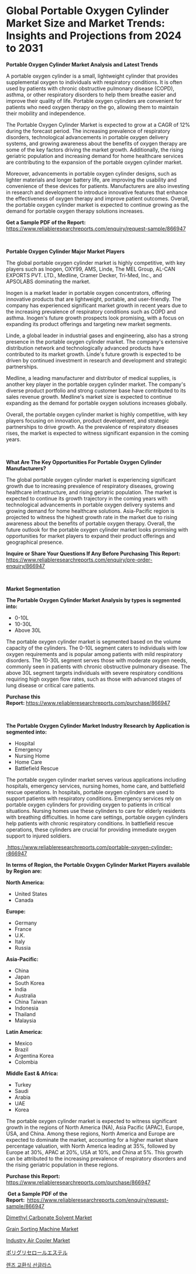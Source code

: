 <p><h1>Global Portable Oxygen Cylinder Market Size and Market Trends: Insights and Projections from 2024 to 2031</h1></p><p><strong>Portable Oxygen Cylinder Market Analysis and Latest Trends</strong></p>
<p><p>A portable oxygen cylinder is a small, lightweight cylinder that provides supplemental oxygen to individuals with respiratory conditions. It is often used by patients with chronic obstructive pulmonary disease (COPD), asthma, or other respiratory disorders to help them breathe easier and improve their quality of life. Portable oxygen cylinders are convenient for patients who need oxygen therapy on the go, allowing them to maintain their mobility and independence.</p><p>The Portable Oxygen Cylinder Market is expected to grow at a CAGR of 12% during the forecast period. The increasing prevalence of respiratory disorders, technological advancements in portable oxygen delivery systems, and growing awareness about the benefits of oxygen therapy are some of the key factors driving the market growth. Additionally, the rising geriatric population and increasing demand for home healthcare services are contributing to the expansion of the portable oxygen cylinder market.</p><p>Moreover, advancements in portable oxygen cylinder designs, such as lighter materials and longer battery life, are improving the usability and convenience of these devices for patients. Manufacturers are also investing in research and development to introduce innovative features that enhance the effectiveness of oxygen therapy and improve patient outcomes. Overall, the portable oxygen cylinder market is expected to continue growing as the demand for portable oxygen therapy solutions increases.</p></p>
<p><strong>Get a Sample PDF of the Report:&nbsp;</strong> <a href="https://www.reliableresearchreports.com/enquiry/request-sample/866947">https://www.reliableresearchreports.com/enquiry/request-sample/866947</a></p>
<p>&nbsp;</p>
<p><strong>Portable Oxygen Cylinder Major Market Players</strong></p>
<p><p>The global portable oxygen cylinder market is highly competitive, with key players such as Inogen, OXY99, AMS, Linde, The MEL Group, AL-CAN EXPORTS PVT. LTD., Medline, Cramer Decker, Tri-Med, Inc., and APSOLABS dominating the market.</p><p>Inogen is a market leader in portable oxygen concentrators, offering innovative products that are lightweight, portable, and user-friendly. The company has experienced significant market growth in recent years due to the increasing prevalence of respiratory conditions such as COPD and asthma. Inogen's future growth prospects look promising, with a focus on expanding its product offerings and targeting new market segments.</p><p>Linde, a global leader in industrial gases and engineering, also has a strong presence in the portable oxygen cylinder market. The company's extensive distribution network and technologically advanced products have contributed to its market growth. Linde's future growth is expected to be driven by continued investment in research and development and strategic partnerships.</p><p>Medline, a leading manufacturer and distributor of medical supplies, is another key player in the portable oxygen cylinder market. The company's diverse product portfolio and strong customer base have contributed to its sales revenue growth. Medline's market size is expected to continue expanding as the demand for portable oxygen solutions increases globally.</p><p>Overall, the portable oxygen cylinder market is highly competitive, with key players focusing on innovation, product development, and strategic partnerships to drive growth. As the prevalence of respiratory diseases rises, the market is expected to witness significant expansion in the coming years.</p></p>
<p>&nbsp;</p>
<p><strong>What Are The Key Opportunities For Portable Oxygen Cylinder Manufacturers?</strong></p>
<p><p>The global portable oxygen cylinder market is experiencing significant growth due to increasing prevalence of respiratory diseases, growing healthcare infrastructure, and rising geriatric population. The market is expected to continue its growth trajectory in the coming years with technological advancements in portable oxygen delivery systems and growing demand for home healthcare solutions. Asia-Pacific region is projected to witness the highest growth rate in the market due to rising awareness about the benefits of portable oxygen therapy. Overall, the future outlook for the portable oxygen cylinder market looks promising with opportunities for market players to expand their product offerings and geographical presence.</p></p>
<p><strong>Inquire or Share Your Questions If Any Before Purchasing This Report:</strong> <a href="https://www.reliableresearchreports.com/enquiry/pre-order-enquiry/866947">https://www.reliableresearchreports.com/enquiry/pre-order-enquiry/866947</a></p>
<p>&nbsp;</p>
<p><strong>Market Segmentation</strong></p>
<p><strong>The Portable Oxygen Cylinder Market Analysis by types is segmented into:</strong></p>
<p><ul><li>0-10L</li><li>10-30L</li><li>Above 30L</li></ul></p>
<p><p>The portable oxygen cylinder market is segmented based on the volume capacity of the cylinders. The 0-10L segment caters to individuals with low oxygen requirements and is popular among patients with mild respiratory disorders. The 10-30L segment serves those with moderate oxygen needs, commonly seen in patients with chronic obstructive pulmonary disease. The above 30L segment targets individuals with severe respiratory conditions requiring high oxygen flow rates, such as those with advanced stages of lung disease or critical care patients.</p></p>
<p><strong>Purchase this Report:&nbsp;</strong><a href="https://www.reliableresearchreports.com/purchase/866947">https://www.reliableresearchreports.com/purchase/866947</a></p>
<p>&nbsp;</p>
<p><strong>The Portable Oxygen Cylinder Market Industry Research by Application is segmented into:</strong></p>
<p><ul><li>Hospital</li><li>Emergency</li><li>Nursing Home</li><li>Home Care</li><li>Battlefield Rescue</li></ul></p>
<p><p>The portable oxygen cylinder market serves various applications including hospitals, emergency services, nursing homes, home care, and battlefield rescue operations. In hospitals, portable oxygen cylinders are used to support patients with respiratory conditions. Emergency services rely on portable oxygen cylinders for providing oxygen to patients in critical situations. Nursing homes use these cylinders to care for elderly residents with breathing difficulties. In home care settings, portable oxygen cylinders help patients with chronic respiratory conditions. In battlefield rescue operations, these cylinders are crucial for providing immediate oxygen support to injured soldiers.</p></p>
<p><a href="https://www.reliableresearchreports.com/portable-oxygen-cylinder-r866947">&nbsp;https://www.reliableresearchreports.com/portable-oxygen-cylinder-r866947</a></p>
<p><strong>In terms of Region, the Portable Oxygen Cylinder Market Players available by Region are:</strong></p>
<p>
    <p> <strong> North America: </strong>
        <ul>
            <li>United States</li>
            <li>Canada</li>
        </ul>
        </p> 
    <p> <strong> Europe: </strong>
        <ul>
            <li>Germany</li>
            <li>France</li>
            <li>U.K.</li>
            <li>Italy</li>
            <li>Russia</li>
        </ul>
        </p> 
    <p> <strong> Asia-Pacific: </strong>
        <ul>
            <li>China</li>
            <li>Japan</li>
            <li>South Korea</li>
            <li>India</li>
            <li>Australia</li>
            <li>China Taiwan</li>
            <li>Indonesia</li>
            <li>Thailand</li>
            <li>Malaysia</li>
        </ul>
        </p> 
    <p> <strong> Latin America: </strong>
        <ul>
            <li>Mexico</li>
            <li>Brazil</li>
            <li>Argentina Korea</li>
            <li>Colombia</li>
        </ul>
        </p> 
    <p> <strong> Middle East & Africa: </strong>
        <ul>
            <li>Turkey</li>
            <li>Saudi</li>
            <li>Arabia</li>
            <li>UAE</li>
            <li>Korea</li>
        </ul>
    </p>
    </p>
<p><p>The portable oxygen cylinder market is expected to witness significant growth in the regions of North America (NA), Asia Pacific (APAC), Europe, USA, and China. Among these regions, North America and Europe are expected to dominate the market, accounting for a higher market share percentage valuation, with North America leading at 35%, followed by Europe at 30%, APAC at 20%, USA at 10%, and China at 5%. This growth can be attributed to the increasing prevalence of respiratory disorders and the rising geriatric population in these regions.</p></p>
<p><strong>Purchase this Report: </strong><a href="https://www.reliableresearchreports.com/purchase/866947">https://www.reliableresearchreports.com/purchase/866947</a></p>
<p>&nbsp;<strong>Get a Sample PDF of the Report:&nbsp;&nbsp;</strong><a href="https://www.reliableresearchreports.com/enquiry/request-sample/866947">https://www.reliableresearchreports.com/enquiry/request-sample/866947</a></p>
<p><strong></strong></p>
<p><p><a href="https://issuu.com/reportprime-2/docs/dimethyl-carbonate-solvent-market-size-2030.pptx">Dimethyl Carbonate Solvent Market</a></p><p><a href="https://github.com/mahnoor2003/Market-Research-Report-List-4/blob/main/grain-sorting-machine-market.md">Grain Sorting Machine Market</a></p><p><a href="https://github.com/juancolorado15/Market-Research-Report-List-2/blob/main/industry-air-cooler-market.md">Industry Air Cooler Market</a></p><p><a href="https://github.com/mcbeesbxa270/Market-Research-Report-List-1/blob/main/510853731253.md">ポリグリセロールエステル</a></p><p><a href="https://github.com/vskv4779xr1/Market-Research-Report-List-1/blob/main/871636328711.md">렌즈 교환식 선글라스</a></p></p>